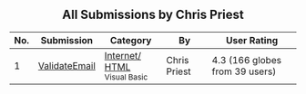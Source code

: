 ﻿<div align="center">

## All Submissions by Chris Priest

</div>

No.  | Submission | Category | By   | User Rating
---- | ---------- | -------- | ---- | -----------
1 | [ValidateEmail<br />](https://github.com/Planet-Source-Code/chris-priest-validateemail__1-4181) | [Internet/ HTML<br /><sup>Visual Basic</sup>](../ByCategory/internet-html__1-34.md) | Chris Priest | 4.3 (166 globes from 39 users)
